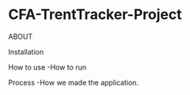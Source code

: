 # CFA-TrentTracker-Project

ABOUT

Installation

How to use
-How to run

Process
-How we made the application.
